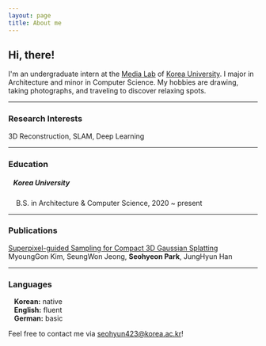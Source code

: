 ```yaml
---
layout: page
title: About me
---
```

## Hi, there!
I'm an undergraduate intern at the [Media Lab](https://media.korea.ac.kr/) of [Korea University](https://www.korea.edu/).
I major in Architecture and minor in Computer Science. My hobbies are drawing, taking photographs, and traveling to discover relaxing spots.

***

### Research Interests 
3D Reconstruction, SLAM, Deep Learning

***

### Education
##### &nbsp;&nbsp;  Korea University
&nbsp;&nbsp;&nbsp; B.S. in Architecture & Computer Science, 2020 ~ present

***

### Publications
[Superpixel-guided Sampling for Compact 3D Gaussian Splatting](https://dl.acm.org/doi/10.1145/3641825.3687719)
&nbsp;&nbsp;&nbsp; MyoungGon Kim, SeungWon Jeong, **Seohyeon Park**, JungHyun Han

***


### Languages
&nbsp;&nbsp; **Korean:** native   
&nbsp;&nbsp; **English:** fluent   
&nbsp;&nbsp; **German:** basic   

Feel free to contact me via [seohyun423@korea.ac.kr](mailto:seohyun423@korea.ac.kr)!
